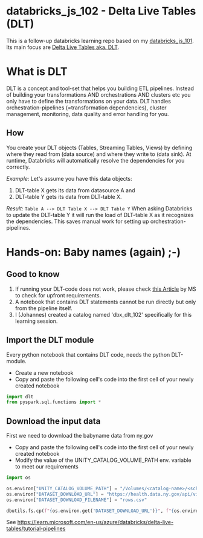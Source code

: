 # databricks_js_102 - Delta Live Tables (DLT)

This is a follow-up databricks learning repo based on my [databricks_js_101](https://github.com/jstrassmayr/databricks_js_101). Its main focus are [Delta Live Tables aka. DLT](https://www.databricks.com/de/product/delta-live-tables).

# What is DLT
DLT is a concept and tool-set that helps you building ETL pipelines. 
Instead of building your transformations AND orchestrations AND clusters etc you only have to define the transformations on your data.
DLT handles orchestration-pipelines (=transformation dependencies), cluster management, monitoring, data quality and error handling for you.

## How
You create your DLT objects (Tables, Streaming Tables, Views) by defining where they read from (data source) and where they write to (data sink). At runtime, Databricks will automatically resolve the dependencies for you correctly. 

*Example:* Let's assume you have this data objects:
1) DLT-table X gets its data from datasource A and
2) DLT-table Y gets its data from DLT-table X.

*Result:* ```Table A --> DLT Table X --> DLT Table Y```
When asking Databricks to update the DLT-table Y it will run the load of DLT-table X as it recognizes the dependencies. This saves manual work for setting up orchestration-pipelines.


# Hands-on: Baby names (again) ;-)

## Good to know
1. If running your DLT-code does not work, please check [this Article](https://learn.microsoft.com/en-us/azure/databricks/delta-live-tables/tutorial-pipelines#requirements) by MS to check for upfront requirements.
2. A notebook that contains DLT statements cannot be run directly but only from the pipeline itself.
3. I (Johannes) created a catalog named 'dbx_dlt_102' specifically for this learning session.

## Import the DLT module
Every python notebook that contains DLT code, needs the python DLT-module.
- Create a new notebook
- Copy and paste the following cell's code into the first cell of your newly created notebook

```python
import dlt
from pyspark.sql.functions import *
```

## Download the input data
First we need to download the babyname data from ny.gov
- Copy and paste the following cell's code into the first cell of your newly created notebook
- Modify the value of the UNITY_CATALOG_VOLUME_PATH env. variable to meet our requirements

```python
import os

os.environ["UNITY_CATALOG_VOLUME_PATH"] = "/Volumes/<catalog-name>/<schema-name>/<volume-name>/"
os.environ["DATASET_DOWNLOAD_URL"] = "https://health.data.ny.gov/api/views/jxy9-yhdk/rows.csv"
os.environ["DATASET_DOWNLOAD_FILENAME"] = "rows.csv"

dbutils.fs.cp(f"{os.environ.get('DATASET_DOWNLOAD_URL')}", f"{os.environ.get('UNITY_CATALOG_VOLUME_PATH')}{os.environ.get('DATASET_DOWNLOAD_FILENAME')}")
```

See https://learn.microsoft.com/en-us/azure/databricks/delta-live-tables/tutorial-pipelines



